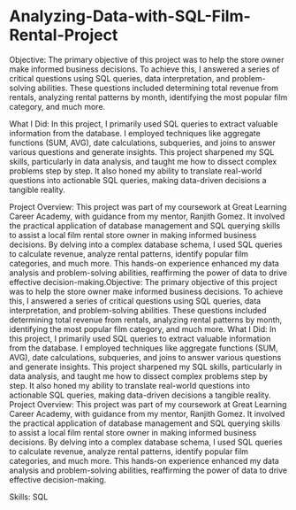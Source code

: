 # Analyzing-Data-with-SQL-Film-Rental-Project

Objective:
The primary objective of this project was to help the store owner make informed business decisions. To achieve this, I answered a series of critical questions using SQL queries, data interpretation, and problem-solving abilities. These questions included determining total revenue from rentals, analyzing rental patterns by month, identifying the most popular film category, and much more.

What I Did:
In this project, I primarily used SQL queries to extract valuable information from the database. I employed techniques like aggregate functions (SUM, AVG), date calculations, subqueries, and joins to answer various questions and generate insights. This project sharpened my SQL skills, particularly in data analysis, and taught me how to dissect complex problems step by step. It also honed my ability to translate real-world questions into actionable SQL queries, making data-driven decisions a tangible reality.

Project Overview:
This project was part of my coursework at Great Learning Career Academy, with guidance from my mentor, Ranjith Gomez. It involved the practical application of database management and SQL querying skills to assist a local film rental store owner in making informed business decisions. By delving into a complex database schema, I used SQL queries to calculate revenue, analyze rental patterns, identify popular film categories, and much more. This hands-on experience enhanced my data analysis and problem-solving abilities, reaffirming the power of data to drive effective decision-making.Objective: The primary objective of this project was to help the store owner make informed business decisions. To achieve this, I answered a series of critical questions using SQL queries, data interpretation, and problem-solving abilities. These questions included determining total revenue from rentals, analyzing rental patterns by month, identifying the most popular film category, and much more. What I Did: In this project, I primarily used SQL queries to extract valuable information from the database. I employed techniques like aggregate functions (SUM, AVG), date calculations, subqueries, and joins to answer various questions and generate insights. This project sharpened my SQL skills, particularly in data analysis, and taught me how to dissect complex problems step by step. It also honed my ability to translate real-world questions into actionable SQL queries, making data-driven decisions a tangible reality. Project Overview: This project was part of my coursework at Great Learning Career Academy, with guidance from my mentor, Ranjith Gomez. It involved the practical application of database management and SQL querying skills to assist a local film rental store owner in making informed business decisions. By delving into a complex database schema, I used SQL queries to calculate revenue, analyze rental patterns, identify popular film categories, and much more. This hands-on experience enhanced my data analysis and problem-solving abilities, reaffirming the power of data to drive effective decision-making.

Skills: SQL

